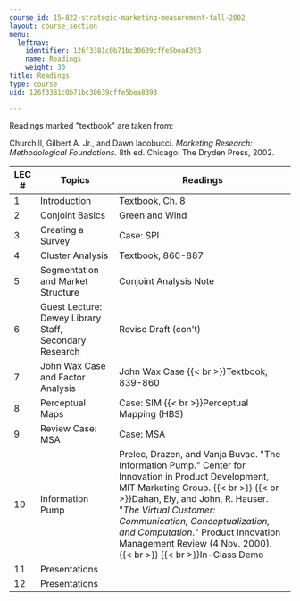 ```yaml
---
course_id: 15-822-strategic-marketing-measurement-fall-2002
layout: course_section
menu:
  leftnav:
    identifier: 126f3381c0b71bc30639cffe5bea8393
    name: Readings
    weight: 30
title: Readings
type: course
uid: 126f3381c0b71bc30639cffe5bea8393

---
```


Readings marked "textbook" are taken from:

Churchill, Gilbert A. Jr., and Dawn lacobucci. _Marketing Research: Methodological Foundations._ 8th ed. Chicago: The Dryden Press, 2002.

  

| LEC # | Topics | Readings |
| --- | --- | --- |
| 1 | Introduction | Textbook, Ch. 8 |
| 2 | Conjoint Basics | Green and Wind |
| 3 | Creating a Survey | Case: SPI |
| 4 | Cluster Analysis | Textbook, 860-887 |
| 5 | Segmentation and Market Structure | Conjoint Analysis Note |
| 6 | Guest Lecture: Dewey Library Staff, Secondary Research | Revise Draft (con't) |
| 7 | John Wax Case and Factor Analysis | John Wax Case  {{< br >}}Textbook, 839-860 |
| 8 | Perceptual Maps | Case: SIM  {{< br >}}Perceptual Mapping (HBS) |
| 9 | Review Case: MSA | Case: MSA |
| 10 | Information Pump | Prelec, Drazen, and Vanja Buvac. "The Information Pump." Center for Innovation in Product Development, MIT Marketing Group.  {{< br >}}  {{< br >}}Dahan, Ely, and John, R. Hauser. "_The Virtual Customer: Communication, Conceptualization, and Computation_." Product Innovation Management Review (4 Nov. 2000).  {{< br >}}  {{< br >}}In-Class Demo |
| 11 | Presentations |  |
| 12 | Presentations |
